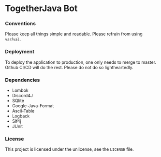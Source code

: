 # TogetherJava Bot

### Conventions

Please keep all things simple and readable. Please refrain from using `var`/`val`.

### Deployment

To deploy the application to production, one only needs to merge to master. Github CI/CD will do the rest. Please do not do so lightheartedly.

### Dependencies

* Lombok
* Discord4J
* SQlite
* Google-Java-Format
* Ascii-Table
* Logback
* Slf4j
* JUnit

### License

This project is licensed under the unlicense, see the `LICENSE` file.
